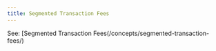 ```yaml
---
title: Segmented Transaction Fees
---
```


See: [Segmented Transaction Fees(/concepts/segmented-transaction-fees/)
